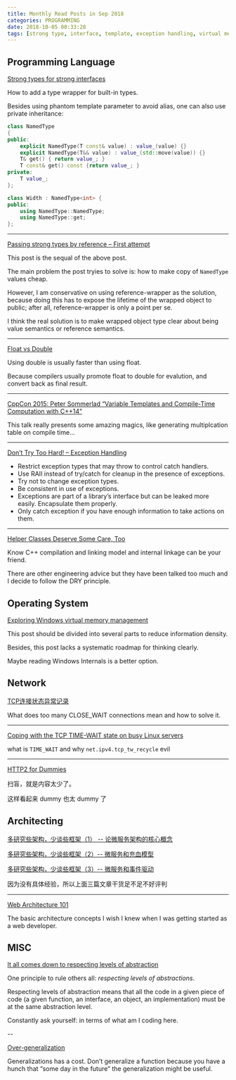 ```yaml
---
title: Monthly Read Posts in Sep 2018
categories: PROGRAMMING
date: 2018-10-05 00:33:28
tags: [strong type, interface, template, exception handling, virtual memory, TCP, TIME_WAIT, abstraction]
---
```

## Programming Language

[Strong types for strong interfaces](https://www.fluentcpp.com/2016/12/08/strong-types-for-strong-interfaces/)

How to add a type wrapper for built-in types.

Besides using phantom template parameter to avoid alias, one can also use private inheritance:

```cpp
class NamedType
{
public:
    explicit NamedType(T const& value) : value_(value) {}
    explicit NamedType(T&& value) : value_(std::move(value)) {}
    T& get() { return value_; }
    T const& get() const {return value_; }
private:
    T value_;
};

class Width : NamedType<int> {
public:
    using NamedType::NamedType;
    using NamedType::get;
};
```

---

[Passing strong types by reference – First attempt](https://www.fluentcpp.com/2016/12/12/passing-strong-types-by-reference/)

This post is the sequal of the above post.

The main problem the post tryies to solve is: how to make copy of `NamedType` values cheap.

However, I am conservative on using reference-wrapper as the solution, because doing this has to expose the lifetime of the wrapped object to public; after all, reference-wrapper is only a point per se.
<!-- more -->
I think the real solution is to make wrapped object type clear about being value semantics or reference semantics.

---

[Float vs Double](https://www.bfilipek.com/2012/05/float-vs-double.html)

Using double is usually faster than using float.

Because compilers usually promote float to double for evalution, and convert back as final result.

---

[CppCon 2015: Peter Sommerlad “Variable Templates and Compile-Time Computation with C++14"](https://www.youtube.com/watch?v=DM-RXeiSCmc)

This talk really presents some amazing magics, like generating multiplcation table on compile time...

---

[Don’t Try Too Hard! – Exception Handling](https://arne-mertz.de/2015/01/dont-try-too-hard/)

- Restrict exception types that may throw to control catch handlers.
- Use RAII instead of try/catch for cleanup in the presence of exceptions.
- Try not to change exception types.
- Be consistent in use of exceptions.
- Exceptions are part of a library’s interface but can be leaked more easily. Encapsulate them properly.
- Only catch exception if you have enough information to take actions on them.

---

[Helper Classes Deserve Some Care, Too](https://arne-mertz.de/2015/01/helper-classes-deserve-some-care-too/)

Know C++ compilation and linking model and internal linkage can be your friend.

There are other engineering advice but they have been talked too much and I decide to follow the DRY principle.

## Operating System

[Exploring Windows virtual memory management](https://www.triplefault.io/2017/08/exploring-windows-virtual-memory.html)

This post should be divided into several parts to reduce information density.

Besides, this post lacks a systematic roadmap for thinking clearly.

Maybe reading Windows Internals is a better option.

## Network

[TCP连接状态异常记录](http://blueskykong.com/2018/07/26/tcp-close-wait/)

What does too many CLOSE_WAIT connections mean and how to solve it.

---

[Coping with the TCP TIME-WAIT state on busy Linux servers](https://vincent.bernat.ch/en/blog/2014-tcp-time-wait-state-linux)

what is `TIME_WAIT` and why `net.ipv4.tcp_tw_recycle` evil

---

[HTTP2 for Dummies](https://drodriguezhdez.github.io/2018/04/30/http2-for-dummies/)

扫盲，就是内容太少了。

这样看起来 dummy 也太 dummy 了

## Architecting

[多研究些架构，少谈些框架（1） -- 论微服务架构的核心概念](http://newtech.club/2017/06/09/%E5%A4%9A%E7%A0%94%E7%A9%B6%E4%BA%9B%E6%9E%B6%E6%9E%84%EF%BC%8C%E5%B0%91%E8%B0%88%E4%BA%9B%E6%A1%86%E6%9E%B6%EF%BC%881%EF%BC%89-%E8%AE%BA%E5%BE%AE%E6%9C%8D%E5%8A%A1%E6%9E%B6%E6%9E%84%E7%9A%84%E6%A0%B8%E5%BF%83%E6%A6%82%E5%BF%B5/)

[多研究些架构，少谈些框架（2）-- 微服务和充血模型](http://newtech.club/2017/06/12/%E5%A4%9A%E7%A0%94%E7%A9%B6%E4%BA%9B%E6%9E%B6%E6%9E%84%EF%BC%8C%E5%B0%91%E8%B0%88%E4%BA%9B%E6%A1%86%E6%9E%B6%EF%BC%882%EF%BC%89-%E5%BE%AE%E6%9C%8D%E5%8A%A1%E5%92%8C%E5%85%85%E8%A1%80%E6%A8%A1%E5%9E%8B/)

[多研究些架构，少谈些框架（3）-- 微服务和事件驱动](http://newtech.club/2017/06/16/%E5%A4%9A%E7%A0%94%E7%A9%B6%E4%BA%9B%E6%9E%B6%E6%9E%84%EF%BC%8C%E5%B0%91%E8%B0%88%E4%BA%9B%E6%A1%86%E6%9E%B6%EF%BC%883%EF%BC%89-%20%E5%BE%AE%E6%9C%8D%E5%8A%A1%E5%92%8C%E4%BA%8B%E4%BB%B6%E9%A9%B1%E5%8A%A8/)

因为没有具体经验，所以上面三篇文章干货足不足不好评判

---

[Web Architecture 101](https://engineering.videoblocks.com/web-architecture-101-a3224e126947)

The basic architecture concepts I wish I knew when I was getting started as a web developer.

## MISC

[It all comes down to respecting levels of abstraction](https://www.fluentcpp.com/2016/12/15/respect-levels-of-abstraction/)

One principle to rule others all: _respecting levels of abstractions_.

Respecting levels of abstraction means that all the code in a given piece of code (a given function, an interface, an object, an implementation) must be at the same abstraction level.

Constantly ask yourself: in terms of what am I coding here.

--

[Over-generalization](https://arne-mertz.de/2015/01/over-generalization/)

Generalizations has a cost. Don’t generalize a function because you have a hunch that “some day in the future” the generalization might be useful.